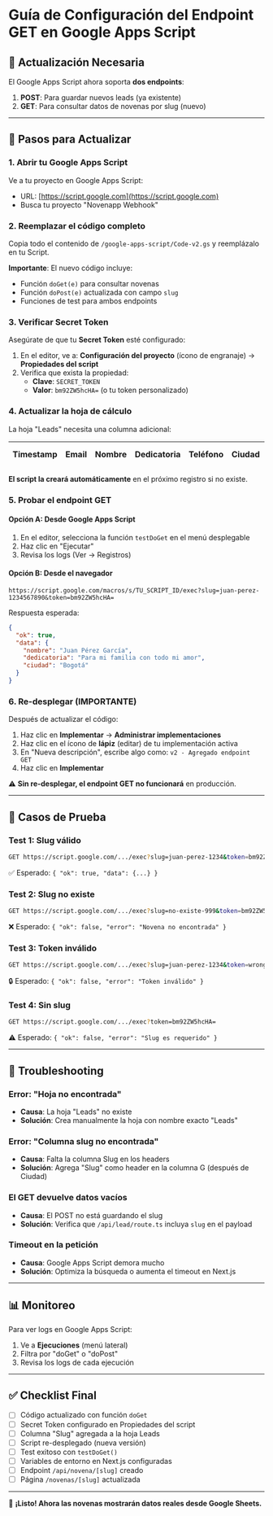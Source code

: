 # Guía de Configuración del Endpoint GET en Google Apps Script

## 📝 Actualización Necesaria

El Google Apps Script ahora soporta **dos endpoints**:
1. **POST**: Para guardar nuevos leads (ya existente)
2. **GET**: Para consultar datos de novenas por slug (nuevo)

---

## 🚀 Pasos para Actualizar

### 1. Abrir tu Google Apps Script

Ve a tu proyecto en Google Apps Script:
- URL: [https://script.google.com](https://script.google.com)
- Busca tu proyecto "Novenapp Webhook"

### 2. Reemplazar el código completo

Copia todo el contenido de `/google-apps-script/Code-v2.gs` y reemplázalo en tu Script.

**Importante**: El nuevo código incluye:
- Función `doGet(e)` para consultar novenas
- Función `doPost(e)` actualizada con campo `slug`
- Funciones de test para ambos endpoints

### 3. Verificar Secret Token

Asegúrate de que tu **Secret Token** esté configurado:

1. En el editor, ve a: **Configuración del proyecto** (ícono de engranaje) → **Propiedades del script**
2. Verifica que exista la propiedad:
   - **Clave**: `SECRET_TOKEN`
   - **Valor**: `bm92ZW5hcHA=` (o tu token personalizado)

### 4. Actualizar la hoja de cálculo

La hoja "Leads" necesita una columna adicional:

| Timestamp | Email | Nombre | Dedicatoria | Teléfono | Ciudad | **Slug** | UTM Source |
|-----------|-------|--------|-------------|----------|--------|----------|------------|

**El script la creará automáticamente** en el próximo registro si no existe.

### 5. Probar el endpoint GET

#### Opción A: Desde Google Apps Script

1. En el editor, selecciona la función `testDoGet` en el menú desplegable
2. Haz clic en "Ejecutar"
3. Revisa los logs (Ver → Registros)

#### Opción B: Desde el navegador

```
https://script.google.com/macros/s/TU_SCRIPT_ID/exec?slug=juan-perez-1234567890&token=bm92ZW5hcHA=
```

Respuesta esperada:
```json
{
  "ok": true,
  "data": {
    "nombre": "Juan Pérez García",
    "dedicatoria": "Para mi familia con todo mi amor",
    "ciudad": "Bogotá"
  }
}
```

### 6. Re-desplegar (IMPORTANTE)

Después de actualizar el código:

1. Haz clic en **Implementar** → **Administrar implementaciones**
2. Haz clic en el ícono de **lápiz** (editar) de tu implementación activa
3. En "Nueva descripción", escribe algo como: `v2 - Agregado endpoint GET`
4. Haz clic en **Implementar**

⚠️ **Sin re-desplegar, el endpoint GET no funcionará** en producción.

---

## 🧪 Casos de Prueba

### Test 1: Slug válido
```bash
GET https://script.google.com/.../exec?slug=juan-perez-1234&token=bm92ZW5hcHA=
```
✅ Esperado: `{ "ok": true, "data": {...} }`

### Test 2: Slug no existe
```bash
GET https://script.google.com/.../exec?slug=no-existe-999&token=bm92ZW5hcHA=
```
❌ Esperado: `{ "ok": false, "error": "Novena no encontrada" }`

### Test 3: Token inválido
```bash
GET https://script.google.com/.../exec?slug=juan-perez-1234&token=wrong
```
🔒 Esperado: `{ "ok": false, "error": "Token inválido" }`

### Test 4: Sin slug
```bash
GET https://script.google.com/.../exec?token=bm92ZW5hcHA=
```
⚠️ Esperado: `{ "ok": false, "error": "Slug es requerido" }`

---

## 🔧 Troubleshooting

### Error: "Hoja no encontrada"
- **Causa**: La hoja "Leads" no existe
- **Solución**: Crea manualmente la hoja con nombre exacto "Leads"

### Error: "Columna slug no encontrada"
- **Causa**: Falta la columna Slug en los headers
- **Solución**: Agrega "Slug" como header en la columna G (después de Ciudad)

### El GET devuelve datos vacíos
- **Causa**: El POST no está guardando el slug
- **Solución**: Verifica que `/api/lead/route.ts` incluya `slug` en el payload

### Timeout en la petición
- **Causa**: Google Apps Script demora mucho
- **Solución**: Optimiza la búsqueda o aumenta el timeout en Next.js

---

## 📊 Monitoreo

Para ver logs en Google Apps Script:

1. Ve a **Ejecuciones** (menú lateral)
2. Filtra por "doGet" o "doPost"
3. Revisa los logs de cada ejecución

---

## ✅ Checklist Final

- [ ] Código actualizado con función `doGet`
- [ ] Secret Token configurado en Propiedades del script
- [ ] Columna "Slug" agregada a la hoja Leads
- [ ] Script re-desplegado (nueva versión)
- [ ] Test exitoso con `testDoGet()`
- [ ] Variables de entorno en Next.js configuradas
- [ ] Endpoint `/api/novena/[slug]` creado
- [ ] Página `/novenas/[slug]` actualizada

---

🎉 **¡Listo! Ahora las novenas mostrarán datos reales desde Google Sheets.**
